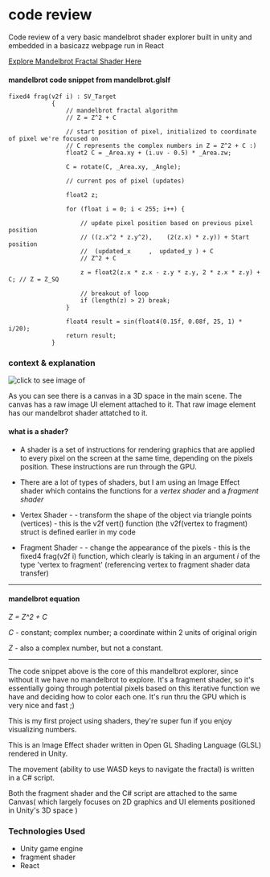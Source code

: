 # code review
Code review of a very basic mandelbrot shader explorer built in unity and embedded in a basicazz webpage run in React 

[Explore Mandelbrot Fractal Shader Here](https://f05unt.csb.app/)

#### mandelbrot code snippet from mandelbrot.glslf ####
```
fixed4 frag(v2f i) : SV_Target
            {
                // mandelbrot fractal algorithm  
                // Z = Z^2 + C
                
                // start position of pixel, initialized to coordinate of pixel we're focused on 
                // C represents the complex numbers in Z = Z^2 + C :) 
                float2 C = _Area.xy + (i.uv - 0.5) * _Area.zw; 
                
                C = rotate(C, _Area.xy, _Angle);
                
                // current pos of pixel (updates)
               
                float2 z;

                for (float i = 0; i < 255; i++) {

                    // update pixel position based on previous pixel position 
                    // ((z.x^2 * z.y^2),    (2(z.x) * z.y)) + Start position
                    //  (updated_x     ,  updated_y ) + C
                    // Z^2 + C 
                    
                    z = float2(z.x * z.x - z.y * z.y, 2 * z.x * z.y) + C; // Z = Z_SQ

                    // breakout of loop
                    if (length(z) > 2) break;
                }

                float4 result = sin(float4(0.15f, 0.08f, 25, 1) * i/20);
                return result;
            }
 ```
 ### context & explanation ### 
 
 ![click to see image of ](https://i.imgur.com/aG6VW5t.png)
 
 As you can see there is a canvas in a 3D space in the main scene. The canvas has a raw image UI element attached to it. That raw image element has our mandelbrot shader attatched to it. 
 
 
 #### what is a shader? #### 
 
 - A shader is a set of instructions for rendering graphics that are applied to every pixel on the screen at the same time, depending on the pixels position. These instructions are run through the GPU. 

- There are a lot of types of shaders, but I am using an Image Effect shader which contains the functions for a *vertex shader* and a *fragment shader*
 
* Vertex Shader - 
        - transform the shape of the object via triangle points (vertices) 
        - this is the v2f vert() function (the v2f(vertex to fragment) struct           is defined earlier in my code


* Fragment Shader - 
         - change the appearance of the pixels
         - this is the fixed4 frag(v2f i) function, which clearly is taking              in an argument *i* of the type 'vertex to fragment' (referencing              vertex to fragment shader data transfer) 



 ************ ************ ************
 
#### mandelbrot equation ####
 
 *Z = Z^2 + C*
 
 *C* - constant; complex number; a coordinate within 2 units of original origin 
 
 *Z* - also a complex number, but not a constant. 
 
 ************ ************ ************
 
 The code snippet above is the core of this mandelbrot explorer, since without it we have no mandelbrot to explore. 
 It's a fragment shader, so it's essentially going through potential pixels based on this iterative function we have and deciding how to color each one. It's run thru the GPU which is very nice and fast ;)
 
 This is my first project using shaders, they're super fun if you enjoy visualizing numbers.
 
 This is an Image Effect shader written in Open GL Shading Language (GLSL) rendered in Unity. 
 
 The movement (ability to use WASD keys to navigate the fractal) is written in a C# script. 
 
 Both the fragment shader and the C# script are attached to the same Canvas( which largely focuses on 2D graphics and UI elements positioned in Unity's 3D space )
 
 
 ### Technologies Used ### 
 
 - Unity game engine
 - fragment shader 
 - React
